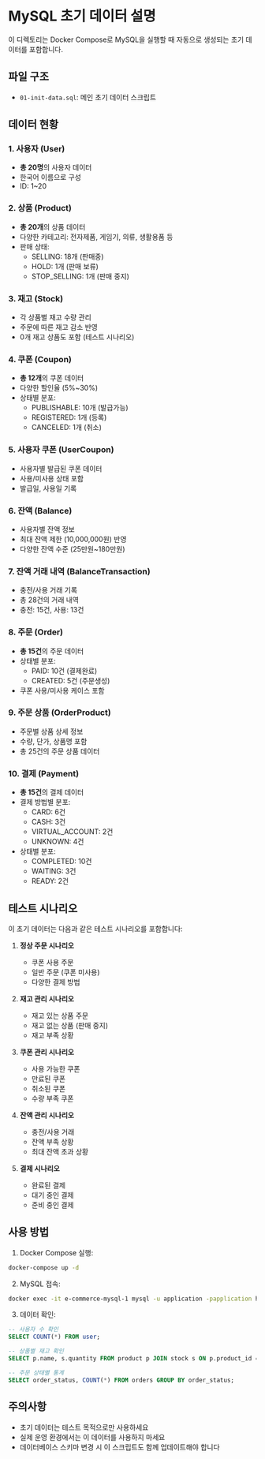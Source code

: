 # MySQL 초기 데이터 설명

이 디렉토리는 Docker Compose로 MySQL을 실행할 때 자동으로 생성되는 초기 데이터를 포함합니다.

## 파일 구조

- `01-init-data.sql`: 메인 초기 데이터 스크립트

## 데이터 현황

### 1. 사용자 (User)
- **총 20명**의 사용자 데이터
- 한국어 이름으로 구성
- ID: 1~20

### 2. 상품 (Product)
- **총 20개**의 상품 데이터
- 다양한 카테고리: 전자제품, 게임기, 의류, 생활용품 등
- 판매 상태:
  - SELLING: 18개 (판매중)
  - HOLD: 1개 (판매 보류)
  - STOP_SELLING: 1개 (판매 중지)

### 3. 재고 (Stock)
- 각 상품별 재고 수량 관리
- 주문에 따른 재고 감소 반영
- 0개 재고 상품도 포함 (테스트 시나리오)

### 4. 쿠폰 (Coupon)
- **총 12개**의 쿠폰 데이터
- 다양한 할인율 (5%~30%)
- 상태별 분포:
  - PUBLISHABLE: 10개 (발급가능)
  - REGISTERED: 1개 (등록)
  - CANCELED: 1개 (취소)

### 5. 사용자 쿠폰 (UserCoupon)
- 사용자별 발급된 쿠폰 데이터
- 사용/미사용 상태 포함
- 발급일, 사용일 기록

### 6. 잔액 (Balance)
- 사용자별 잔액 정보
- 최대 잔액 제한 (10,000,000원) 반영
- 다양한 잔액 수준 (25만원~180만원)

### 7. 잔액 거래 내역 (BalanceTransaction)
- 충전/사용 거래 기록
- 총 28건의 거래 내역
- 충전: 15건, 사용: 13건

### 8. 주문 (Order)
- **총 15건**의 주문 데이터
- 상태별 분포:
  - PAID: 10건 (결제완료)
  - CREATED: 5건 (주문생성)
- 쿠폰 사용/미사용 케이스 포함

### 9. 주문 상품 (OrderProduct)
- 주문별 상품 상세 정보
- 수량, 단가, 상품명 포함
- 총 25건의 주문 상품 데이터

### 10. 결제 (Payment)
- **총 15건**의 결제 데이터
- 결제 방법별 분포:
  - CARD: 6건
  - CASH: 3건
  - VIRTUAL_ACCOUNT: 2건
  - UNKNOWN: 4건
- 상태별 분포:
  - COMPLETED: 10건
  - WAITING: 3건
  - READY: 2건

## 테스트 시나리오

이 초기 데이터는 다음과 같은 테스트 시나리오를 포함합니다:

1. **정상 주문 시나리오**
   - 쿠폰 사용 주문
   - 일반 주문 (쿠폰 미사용)
   - 다양한 결제 방법

2. **재고 관리 시나리오**
   - 재고 있는 상품 주문
   - 재고 없는 상품 (판매 중지)
   - 재고 부족 상황

3. **쿠폰 관리 시나리오**
   - 사용 가능한 쿠폰
   - 만료된 쿠폰
   - 취소된 쿠폰
   - 수량 부족 쿠폰

4. **잔액 관리 시나리오**
   - 충전/사용 거래
   - 잔액 부족 상황
   - 최대 잔액 초과 상황

5. **결제 시나리오**
   - 완료된 결제
   - 대기 중인 결제
   - 준비 중인 결제

## 사용 방법

1. Docker Compose 실행:
```bash
docker-compose up -d
```

2. MySQL 접속:
```bash
docker exec -it e-commerce-mysql-1 mysql -u application -papplication hhplus
```

3. 데이터 확인:
```sql
-- 사용자 수 확인
SELECT COUNT(*) FROM user;

-- 상품별 재고 확인
SELECT p.name, s.quantity FROM product p JOIN stock s ON p.product_id = s.product_id;

-- 주문 상태별 통계
SELECT order_status, COUNT(*) FROM orders GROUP BY order_status;
```

## 주의사항

- 초기 데이터는 테스트 목적으로만 사용하세요
- 실제 운영 환경에서는 이 데이터를 사용하지 마세요
- 데이터베이스 스키마 변경 시 이 스크립트도 함께 업데이트해야 합니다 